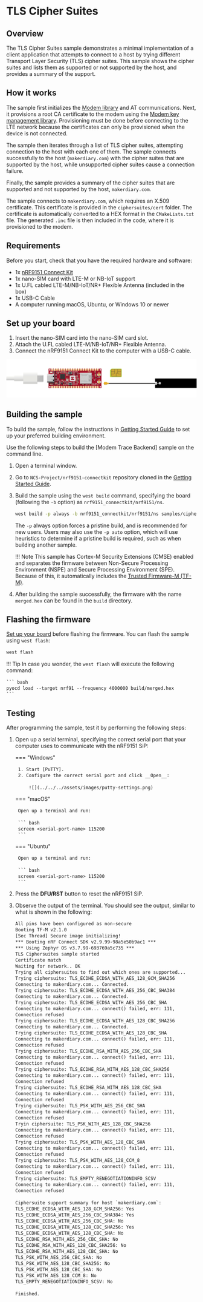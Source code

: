 # TLS Cipher Suites

## Overview

The TLS Cipher Suites sample demonstrates a minimal implementation of a client application that attempts to connect to a host by trying different Transport Layer Security (TLS) cipher suites. This sample shows the cipher suites and lists them as supported or not supported by the host, and provides a summary of the support.

## How it works

The sample first initializes the [Modem library] and AT communications. Next, it provisions a root CA certificate to the modem using the [Modem key management library]. Provisioning must be done before connecting to the LTE network because the certificates can only be provisioned when the device is not connected.

The sample then iterates through a list of TLS cipher suites, attempting connection to the host with each one of them. The sample connects successfully to the host (`makerdiary.com`) with the cipher suites that are supported by the host, while unsupported cipher suites cause a connection failure.

Finally, the sample provides a summary of the cipher suites that are supported and not supported by the host, `makerdiary.com`.

The sample connects to `makerdiary.com`, which requires an X.509 certificate. This certificate is provided in the `ciphersuites/cert` folder. The certificate is automatically converted to a HEX format in the `CMakeLists.txt` file. The generated `.inc` file is then included in the code, where it is provisioned to the modem.

## Requirements

Before you start, check that you have the required hardware and software:

- 1x [nRF9151 Connect Kit](https://makerdiary.com/products/nrf9151-connectkit)
- 1x nano-SIM card with LTE-M or NB-IoT support
- 1x U.FL cabled LTE-M/NB-IoT/NR+ Flexible Antenna (included in the box)
- 1x USB-C Cable
- A computer running macOS, Ubuntu, or Windows 10 or newer

## Set up your board

1. Insert the nano-SIM card into the nano-SIM card slot.
2. Attach the U.FL cabled LTE-M/NB-IoT/NR+ Flexible Antenna.
3. Connect the nRF9151 Connect Kit to the computer with a USB-C cable.

![](../../../assets/images/connecting_board_with_lteant.gif)

## Building the sample

To build the sample, follow the instructions in [Getting Started Guide] to set up your preferred building environment.

Use the following steps to build the [Modem Trace Backend] sample on the command line.

1. Open a terminal window.

2. Go to `NCS-Project/nrf9151-connectkit` repository cloned in the [Getting Started Guide].

3. Build the sample using the `west build` command, specifying the board (following the `-b` option) as `nrf9151_connectkit/nrf9151/ns`.

	``` bash
	west build -p always -b nrf9151_connectkit/nrf9151/ns samples/ciphersuites
	```

	The `-p` always option forces a pristine build, and is recommended for new users. Users may also use the `-p auto` option, which will use heuristics to determine if a pristine build is required, such as when building another sample.

	!!! Note
		This sample has Cortex-M Security Extensions (CMSE) enabled and separates the firmware between Non-Secure Processing Environment (NSPE) and Secure Processing Environment (SPE). Because of this, it automatically includes the [Trusted Firmware-M (TF-M)].

4. After building the sample successfully, the firmware with the name `merged.hex` can be found in the `build` directory.

## Flashing the firmware

[Set up your board](#set-up-your-board) before flashing the firmware. You can flash the sample using `west flash`:

``` bash
west flash
```

!!! Tip
	In case you wonder, the `west flash` will execute the following command:

	``` bash
	pyocd load --target nrf91 --frequency 4000000 build/merged.hex
	```

## Testing

After programming the sample, test it by performing the following steps:

1. Open up a serial terminal, specifying the correct serial port that your computer uses to communicate with the nRF9151 SiP:

	=== "Windows"

		1. Start [PuTTY].
		2. Configure the correct serial port and click __Open__:

			![](../../../assets/images/putty-settings.png)

	=== "macOS"

		Open up a terminal and run:

		``` bash
		screen <serial-port-name> 115200
		```

	=== "Ubuntu"

		Open up a terminal and run:

		``` bash
		screen <serial-port-name> 115200
		```

2. Press the __DFU/RST__ button to reset the nRF9151 SiP.

3. Observe the output of the terminal. You should see the output, similar to what is shown in the following:

	``` { .txt .no-copy linenums="1" title="Terminal" }
	All pins have been configured as non-secure
	Booting TF-M v2.1.0
	[Sec Thread] Secure image initializing!
	*** Booting nRF Connect SDK v2.9.99-98a5e50b9ac1 ***
	*** Using Zephyr OS v3.7.99-693769a5c735 ***
	TLS Ciphersuites sample started
	Certificate match
	Waiting for network.. OK
	Trying all ciphersuites to find out which ones are supported...
	Trying ciphersuite: TLS_ECDHE_ECDSA_WITH_AES_128_GCM_SHA256
	Connecting to makerdiary.com... Connected.
	Trying ciphersuite: TLS_ECDHE_ECDSA_WITH_AES_256_CBC_SHA384
	Connecting to makerdiary.com... Connected.
	Trying ciphersuite: TLS_ECDHE_ECDSA_WITH_AES_256_CBC_SHA
	Connecting to makerdiary.com... connect() failed, err: 111, Connection refused
	Trying ciphersuite: TLS_ECDHE_ECDSA_WITH_AES_128_CBC_SHA256
	Connecting to makerdiary.com... Connected.
	Trying ciphersuite: TLS_ECDHE_ECDSA_WITH_AES_128_CBC_SHA
	Connecting to makerdiary.com... connect() failed, err: 111, Connection refused
	Trying ciphersuite: TLS_ECDHE_RSA_WITH_AES_256_CBC_SHA
	Connecting to makerdiary.com... connect() failed, err: 111, Connection refused
	Trying ciphersuite: TLS_ECDHE_RSA_WITH_AES_128_CBC_SHA256
	Connecting to makerdiary.com... connect() failed, err: 111, Connection refused
	Trying ciphersuite: TLS_ECDHE_RSA_WITH_AES_128_CBC_SHA
	Connecting to makerdiary.com... connect() failed, err: 111, Connection refused
	Trying ciphersuite: TLS_PSK_WITH_AES_256_CBC_SHA
	Connecting to makerdiary.com... connect() failed, err: 111, Connection refused
	Tryin ciphersuite: TLS_PSK_WITH_AES_128_CBC_SHA256
	Connecting to makerdiary.com... connect() failed, err: 111, Connection refused
	Trying ciphersuite: TLS_PSK_WITH_AES_128_CBC_SHA
	Connecting to makerdiary.com... connect() failed, err: 111, Connection refused
	Trying ciphersuite: TLS_PSK_WITH_AES_128_CCM_8
	Connecting to makerdiary.com... connect() failed, err: 111, Connection refused
	Trying ciphersuite: TLS_EMPTY_RENEGOTIATIONINFO_SCSV
	Connecting to makerdiary.com... connect() failed, err: 111, Connection refused

	Ciphersuite support summary for host `makerdiary.com`:
	TLS_ECDHE_ECDSA_WITH_AES_128_GCM_SHA256: Yes
	TLS_ECDHE_ECDSA_WITH_AES_256_CBC_SHA384: Yes
	TLS_ECDHE_ECDSA_WITH_AES_256_CBC_SHA: No
	TLS_ECDHE_ECDSA_WITH_AES_128_CBC_SHA256: Yes
	TLS_ECDHE_ECDSA_WITH_AES_128_CBC_SHA: No
	TLS_ECDHE_RSA_WITH_AES_256_CBC_SHA: No
	TLS_ECDHE_RSA_WITH_AES_128_CBC_SHA256: No
	TLS_ECDHE_RSA_WITH_AES_128_CBC_SHA: No
	TLS_PSK_WITH_AES_256_CBC_SHA: No
	TLS_PSK_WITH_AES_128_CBC_SHA256: No
	TLS_PSK_WITH_AES_128_CBC_SHA: No
	TLS_PSK_WITH_AES_128_CCM_8: No
	TLS_EMPTY_RENEGOTIATIONINFO_SCSV: No

	Finished.
	```

[Modem library]: https://docs.nordicsemi.com/bundle/ncs-latest/page/nrfxlib/nrf_modem/README.html#nrf-modem
[Modem key management library]: https://docs.nordicsemi.com/bundle/ncs-latest/page/nrf/libraries/modem/modem_key_mgmt.html#modem-key-mgmt
[Getting Started Guide]: ../getting-started.md
[TLS Cipher Suites]: https://github.com/makerdiary/nrf9151-connectkit/tree/main/samples/ciphersuites
[Trusted Firmware-M (TF-M)]: https://docs.nordicsemi.com/bundle/ncs-latest/page/nrf/security/tfm.html#ug-tfm
[PuTTY]: https://apps.microsoft.com/store/detail/putty/XPFNZKSKLBP7RJ
